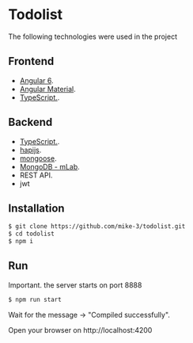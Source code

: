 # Todolist

The following technologies were used in the project

## Frontend

- [Angular 6](https://angular.io/).
- [Angular Material](https://material.angular.io/).
- [TypeScript.](https://www.typescriptlang.org/).

## Backend

- [TypeScript.](https://www.typescriptlang.org/).
- [hapijs](https://hapijs.com/).
- [mongoose](https://mongoosejs.com/).
- [MongoDB - mLab](https://mlab.com).
- REST API.
- jwt

## Installation

```sh
$ git clone https://github.com/mike-3/todolist.git
$ cd todolist
$ npm i
```

## Run

Important. the server starts on port 8888

```sh
$ npm run start
```
Wait for the message -> "Compiled successfully".

Open your browser on http://localhost:4200
